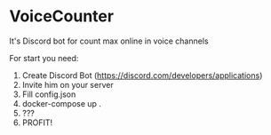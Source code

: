 # VoiceCounter
It's Discord bot for count max online in voice channels

For start you need:
1) Create Discord Bot (https://discord.com/developers/applications)
2) Invite him on your server
3) Fill config.json
4) docker-compose up .
5) ???
6) PROFIT!

